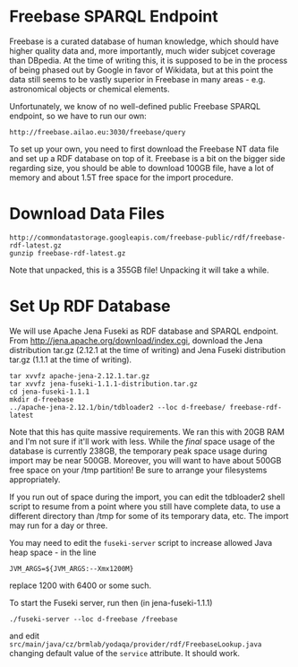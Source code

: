 Freebase SPARQL Endpoint
========================

Freebase is a curated database of human knowledge, which should have
higher quality data and, more importantly, much wider subjcet coverage
than DBpedia.  At the time of writing this, it is supposed to be in the
process of being phased out by Google in favor of Wikidata, but at this
point the data still seems to be vastly superior in Freebase in many
areas - e.g. astronomical objects or chemical elements.

Unfortunately, we know of no well-defined public Freebase SPARQL endpoint,
so we have to run our own:

	http://freebase.ailao.eu:3030/freebase/query

To set up your own, you need to first download the Freebase NT data file
and set up a RDF database on top of it.  Freebase is a bit on the bigger
side regarding size, you should be able to download 100GB file, have
a lot of memory and about 1.5T free space for the import procedure.

Download Data Files
===================

	http://commondatastorage.googleapis.com/freebase-public/rdf/freebase-rdf-latest.gz
	gunzip freebase-rdf-latest.gz

Note that unpacked, this is a 355GB file!  Unpacking it will take a while.

Set Up RDF Database
===================

We will use Apache Jena Fuseki as RDF database and SPARQL endpoint.
From http://jena.apache.org/download/index.cgi, download the Jena distribution
tar.gz (2.12.1 at the time of writing) and Jena Fuseki distribution tar.gz
(1.1.1 at the time of writing).

	tar xvvfz apache-jena-2.12.1.tar.gz
	tar xvvfz jena-fuseki-1.1.1-distribution.tar.gz
	cd jena-fuseki-1.1.1
	mkdir d-freebase
	../apache-jena-2.12.1/bin/tdbloader2 --loc d-freebase/ freebase-rdf-latest

Note that this has quite massive requirements.  We ran this with 20GB RAM
and I'm not sure if it'll work with less.  While the *final* space usage
of the database is currently 238GB, the temporary peak space usage during
import may be near 500GB.  Moreover, you will want to have about 500GB
free space on your /tmp partition!  Be sure to arrange your filesystems
appropriately.

If you run out of space during the import, you can edit the tdbloader2
shell script to resume from a point where you still have complete data,
to use a different directory than /tmp for some of its temporary data,
etc.  The import may run for a day or three.

You may need to edit the ``fuseki-server`` script to increase allowed Java
heap space - in the line

	JVM_ARGS=${JVM_ARGS:--Xmx1200M}

replace 1200 with 6400 or some such.

To start the Fuseki server, run then (in jena-fuseki-1.1.1)

	./fuseki-server --loc d-freebase /freebase

and edit ``src/main/java/cz/brmlab/yodaqa/provider/rdf/FreebaseLookup.java``
changing default value of the ``service`` attribute.  It should work.
